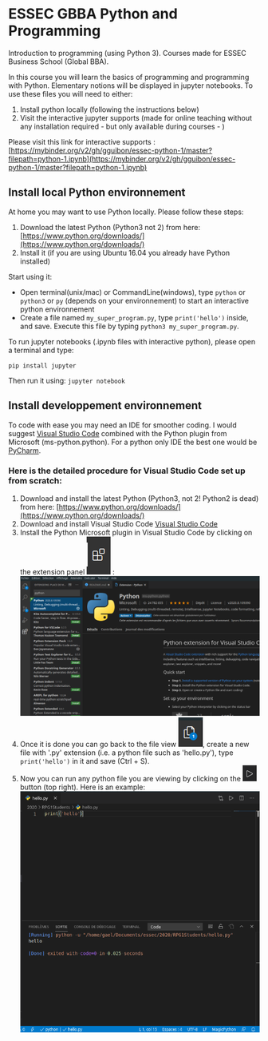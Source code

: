 # ESSEC GBBA Python and Programming
Introduction to programming (using Python 3). Courses made for ESSEC Business School (Global BBA).

In this course you will learn the basics of programming and programming with Python. Elementary notions will be displayed in jupyter notebooks. To use these files you will need to either:
1. Install python locally (following the instructions below)
2. Visit the interactive jupyter supports (made for online teaching without any installation required - but only available during courses - )

Please visit this link for interactive supports :
[https://mybinder.org/v2/gh/gguibon/essec-python-1/master?filepath=python-1.ipynb](https://mybinder.org/v2/gh/gguibon/essec-python-1/master?filepath=python-1.ipynb)


## Install local Python environnement
At home you may want to use Python locally. Please follow these steps:
1. Download the latest Python (Python3 not 2) from here: [https://www.python.org/downloads/](https://www.python.org/downloads/)
2. Install it (if you are using Ubuntu 16.04 you already have Python installed)

Start using it:
- Open terminal(unix/mac) or CommandLine(windows), type `python` or `python3` or `py` (depends on your environnement) to start an interactive python environnement
- Create a file named `my_super_program.py`, type `print('hello')` inside, and save. Execute this file by typing `python3 my_super_program.py`.

To run jupyter notebooks (.ipynb files with interactive python), please open a terminal and type:
```
pip install jupyter
```
Then run it using: `jupyter notebook`

## Install developpement environnement
To code with ease you may need an IDE for smoother coding. I would suggest [Visual Studio Code](https://code.visualstudio.com/Download) combined with the Python plugin from Microsoft (ms-python.python). For a python only IDE the best one would be [PyCharm](https://www.jetbrains.com/pycharm/).


### Here is the detailed procedure for Visual Studio Code set up from scratch:

1. Download and install the latest Python (Python3, not 2! Python2 is dead) from here: [https://www.python.org/downloads/](https://www.python.org/downloads/)
2. Download and install Visual Studio Code [Visual Studio Code](https://code.visualstudio.com/Download)
3. Install the Python Microsoft plugin in Visual Studio Code by clicking on the extension panel ![Extension panel](img/vscode-extension.png "Extensions panel")
 :
![python extension](img/vscode-python-extension.png "python extension")
4. Once it is done you can go back to the file view ![python extension](img/vscode-fileview.png "python extension"), create a new file with '.py' extension (i.e. a python file such as 'hello.py'), type `print('hello')` in it and save (Ctrl + S).
5. Now you can run any python file you are viewing by clicking on the ![python extension](img/vscode-play.png "python extension") button (top right). Here is an example:
![python extension](img/vscode-run.png "python run")
